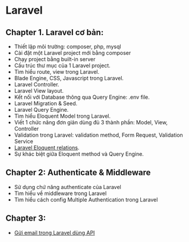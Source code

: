 # Laravel
## Chapter 1. Laravel cơ bản:
* Thiết lập môi trường:  composer, php, mysql 
* Cài đặt một Laravel project mới bằng composer
* Chạy project bằng built-in server
* Cấu trúc thư mục của 1 Laravel project.
* Tìm hiểu route, view trong Laravel.
* Blade Engine, CSS, Javascript trong Laravel.
* Laravel Controller. 
* Laravel View layout.
* Kết nối với Database thông qua Query Engine: .env file.
* Laravel Migration & Seed.
* Laravel Query Engine.
* Tìm hiểu Eloquent Model trong Laravel.
* Viết 1 chức năng đơn giản dùng đủ 3 thành phần: Model, View, Controller 
* Validation trong Laravel: validation method, Form Request, Validation Service
* [Laravel Eloquent relations](./laravel/eloquent_relation.md). 
* Sự khác biệt giữa Eloquent method và Query Engine.

## Chapter 2: Authenticate & Middleware
* Sử dụng chứ năng authenticate của Laravel 
* Tìm hiểu về middleware trong Laravel
* Tìm hiểu cách config Multiple Authentication trong Laravel

## Chapter 3: 
* [Gửi email trong Laravel dùng API](./laravel/laravel-with-sendgrid.md)
